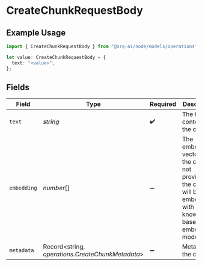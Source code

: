 # CreateChunkRequestBody

## Example Usage

```typescript
import { CreateChunkRequestBody } from "@orq-ai/node/models/operations";

let value: CreateChunkRequestBody = {
  text: "<value>",
};
```

## Fields

| Field                                                                                                                   | Type                                                                                                                    | Required                                                                                                                | Description                                                                                                             |
| ----------------------------------------------------------------------------------------------------------------------- | ----------------------------------------------------------------------------------------------------------------------- | ----------------------------------------------------------------------------------------------------------------------- | ----------------------------------------------------------------------------------------------------------------------- |
| `text`                                                                                                                  | *string*                                                                                                                | :heavy_check_mark:                                                                                                      | The text content of the chunk                                                                                           |
| `embedding`                                                                                                             | *number*[]                                                                                                              | :heavy_minus_sign:                                                                                                      | The embedding vector of the chunk. If not provided the chunk will be embedded with the knowledge base embeddings model. |
| `metadata`                                                                                                              | Record<string, *operations.CreateChunkMetadata*>                                                                        | :heavy_minus_sign:                                                                                                      | Metadata of the chunk                                                                                                   |